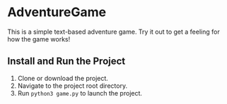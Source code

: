 # AdventureGame

This is a simple text-based adventure game. Try it out to get a feeling for how the game works!

## Install and Run the Project
1. Clone or download the project.
2. Navigate to the project root directory.
3. Run ```python3 game.py``` to launch the project.

